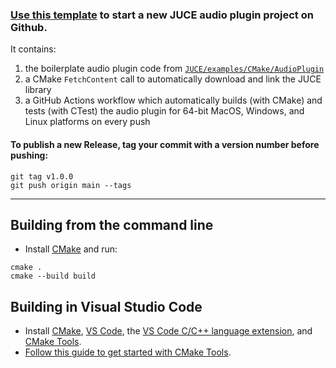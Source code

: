 ### [Use this template](https://github.com/maxwellpollack/juce-plugin-ci/generate) to start a new JUCE audio plugin project on Github.

It contains:
1. the boilerplate audio plugin code from [`JUCE/examples/CMake/AudioPlugin`](https://github.com/juce-framework/JUCE/tree/master/examples/CMake/AudioPlugin)
2. a CMake `FetchContent` call to automatically download and link the JUCE library
3. a GitHub Actions workflow which automatically builds (with CMake) and tests (with CTest) the audio plugin for 64-bit MacOS, Windows, and Linux platforms on every push

#### To publish a new Release, tag your commit with a version number before pushing:
```shell
git tag v1.0.0
git push origin main --tags
```

---

## Building from the command line

- Install [CMake](https://cmake.org/install/) and run:
```
cmake .
cmake --build build
```

## Building in Visual Studio Code

- Install [CMake](https://cmake.org/install/), [VS Code](https://code.visualstudio.com/), the [VS Code C/C++ language extension](https://marketplace.visualstudio.com/items?itemName=ms-vscode.cpptools), and [CMake Tools](https://marketplace.visualstudio.com/items?itemName=ms-vscode.cmake-tools).
- [Follow this guide to get started with CMake Tools](https://code.visualstudio.com/docs/cpp/cmake-linux).
